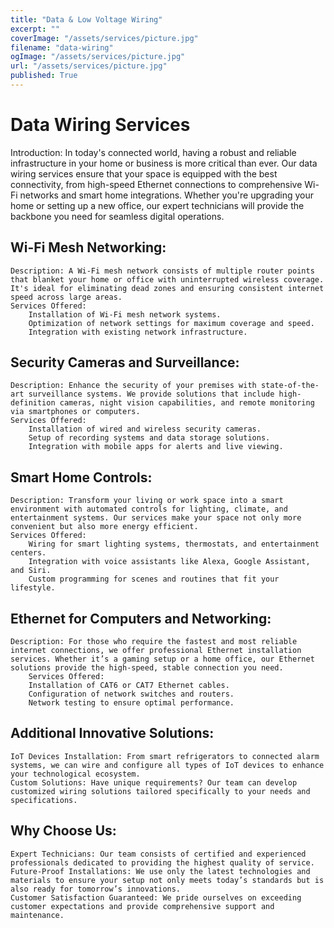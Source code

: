 ```yaml
---
title: "Data & Low Voltage Wiring"
excerpt: ""
coverImage: "/assets/services/picture.jpg"
filename: "data-wiring"
ogImage: "/assets/services/picture.jpg"
url: "/assets/services/picture.jpg"
published: True
---
```


# Data Wiring Services

Introduction:
In today's connected world, having a robust and reliable infrastructure in your home or business is more critical than ever. Our data wiring services ensure that your space is equipped with the best connectivity, from high-speed Ethernet connections to comprehensive Wi-Fi networks and smart home integrations. Whether you're upgrading your home or setting up a new office, our expert technicians will provide the backbone you need for seamless digital operations.

## Wi-Fi Mesh Networking:

    Description: A Wi-Fi mesh network consists of multiple router points that blanket your home or office with uninterrupted wireless coverage. It's ideal for eliminating dead zones and ensuring consistent internet speed across large areas.
    Services Offered:
        Installation of Wi-Fi mesh network systems.
        Optimization of network settings for maximum coverage and speed.
        Integration with existing network infrastructure.

## Security Cameras and Surveillance:

    Description: Enhance the security of your premises with state-of-the-art surveillance systems. We provide solutions that include high-definition cameras, night vision capabilities, and remote monitoring via smartphones or computers.
    Services Offered:
        Installation of wired and wireless security cameras.
        Setup of recording systems and data storage solutions.
        Integration with mobile apps for alerts and live viewing.

## Smart Home Controls:

    Description: Transform your living or work space into a smart environment with automated controls for lighting, climate, and entertainment systems. Our services make your space not only more convenient but also more energy efficient.
    Services Offered:
        Wiring for smart lighting systems, thermostats, and entertainment centers.
        Integration with voice assistants like Alexa, Google Assistant, and Siri.
        Custom programming for scenes and routines that fit your lifestyle.

## Ethernet for Computers and Networking:

    Description: For those who require the fastest and most reliable internet connections, we offer professional Ethernet installation services. Whether it’s a gaming setup or a home office, our Ethernet solutions provide the high-speed, stable connection you need.
        Services Offered:
        Installation of CAT6 or CAT7 Ethernet cables.
        Configuration of network switches and routers.
        Network testing to ensure optimal performance.

## Additional Innovative Solutions:

    IoT Devices Installation: From smart refrigerators to connected alarm systems, we can wire and configure all types of IoT devices to enhance your technological ecosystem.
    Custom Solutions: Have unique requirements? Our team can develop customized wiring solutions tailored specifically to your needs and specifications.

## Why Choose Us:

    Expert Technicians: Our team consists of certified and experienced professionals dedicated to providing the highest quality of service.
    Future-Proof Installations: We use only the latest technologies and materials to ensure your setup not only meets today’s standards but is also ready for tomorrow’s innovations.
    Customer Satisfaction Guaranteed: We pride ourselves on exceeding customer expectations and provide comprehensive support and maintenance.